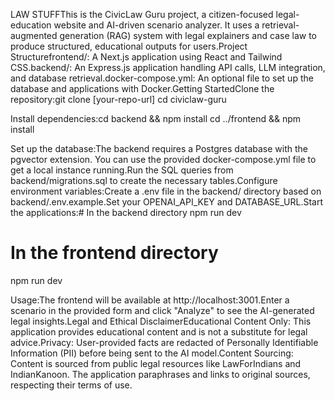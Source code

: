 LAW STUFFThis is the CivicLaw Guru project, a citizen-focused legal-education website and AI-driven scenario analyzer. It uses a retrieval-augmented generation (RAG) system with legal explainers and case law to produce structured, educational outputs for users.Project Structurefrontend/: A Next.js application using React and Tailwind CSS.backend/: An Express.js application handling API calls, LLM integration, and database retrieval.docker-compose.yml: An optional file to set up the database and applications with Docker.Getting StartedClone the repository:git clone [your-repo-url]
cd civiclaw-guru

Install dependencies:cd backend && npm install
cd ../frontend && npm install

Set up the database:The backend requires a Postgres database with the pgvector extension. You can use the provided docker-compose.yml file to get a local instance running.Run the SQL queries from backend/migrations.sql to create the necessary tables.Configure environment variables:Create a .env file in the backend/ directory based on backend/.env.example.Set your OPENAI_API_KEY and DATABASE_URL.Start the applications:# In the backend directory
npm run dev

# In the frontend directory
npm run dev

Usage:The frontend will be available at http://localhost:3001.Enter a scenario in the provided form and click "Analyze" to see the AI-generated legal insights.Legal and Ethical DisclaimerEducational Content Only: This application provides educational content and is not a substitute for legal advice.Privacy: User-provided facts are redacted of Personally Identifiable Information (PII) before being sent to the AI model.Content Sourcing: Content is sourced from public legal resources like LawForIndians and IndianKanoon. The application paraphrases and links to original sources, respecting their terms of use.
